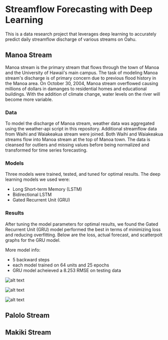 # Streamflow Forecasting with Deep Learning

This is a data research project that leverages deep learning to accurately predict daily streamflow discharge of various streams on Oahu.

## Manoa Stream

Manoa stream is the primary stream that flows through the town of Manoa and the University of Hawaii's main campus. The task of modeling Manoa stream's discharge is of primary concern due to previous flood history in the Manoa area. On October 30, 2004, Manoa stream overflowed causing millions of dollars in damanges to residential homes and educational buildings. With the addition of climate change, water levels on the river will become more variable. 

### Data 

To model the discharge of Manoa stream, weather data was aggregated using the weather-api script in this repository. Additional streamflow data from Waihi and Waiakeakua stream were joined. Both Waihi and Waiakeakua streams flow into Manoa stream at the top of Manoa town. The data is cleansed for outliers and missing values before being normalized and transformed for time series forecasting. 

### Models
Three models were trained, tested, and tuned for optimal results. The deep learning models we used were:
- Long Short-term Memory (LSTM)
- Bidirectional LSTM
- Gated Recurrent Unit (GRU)

### Results
After tuning the model parameters for optimal results, we found the Gated Recurrent Unit (GRU) model performed the best in terms of minimizing loss and reducing overfitting. Below are the loss, actual forecast, and scatterpolt graphs for the GRU model. 

More model info: 
- 5 backward steps
- each model trained on 64 units and 25 epochs
- GRU model acheieved a 8.253 RMSE on testing data

![alt text](https://github.com/brodyu/streamflow-forecasting-deep-learning/blob/main/reduced_visuals/lossgraphs3.jpg)

![alt text](https://github.com/brodyu/streamflow-forecasting-deep-learning/blob/main/reduced_visuals/actual-forecastplot3.jpg)

![alt text](https://github.com/brodyu/streamflow-forecasting-deep-learning/blob/main/reduced_visuals/scatterplot3.jpg)

## Palolo Stream

## Makiki Stream

